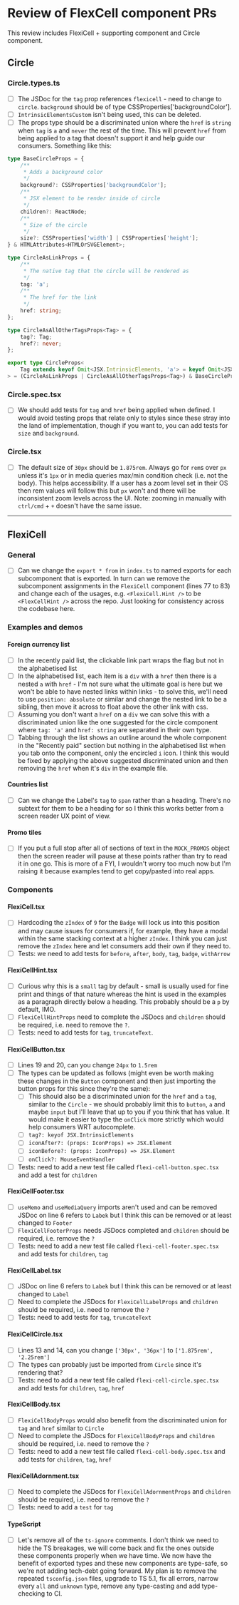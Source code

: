 # Review of FlexCell component PRs

This review includes FlexiCell + supporting component and Circle component.

## Circle

### Circle.types.ts

- [ ] The JSDoc for the `tag` prop references `flexicell` - need to change to `circle`.
      `background` should be of type CSSProperties['backgroundColor'].
- [ ] `IntrinsicElementsCustom` isn't being used, this can be deleted.
- [ ] The props type should be a discriminated union where the `href` is `string` when `tag` is `a` and `never` the rest of the time. This will prevent `href` from being applied to a tag that doesn't support it and help guide our consumers. Something like this:

```typescript
type BaseCircleProps = {
	/**
	 * Adds a background color
	 */
	background?: CSSProperties['backgroundColor'];
	/**
	 * JSX element to be render inside of circle
	 */
	children?: ReactNode;
	/**
	 * Size of the circle
	 */
	size?: CSSProperties['width'] | CSSProperties['height'];
} & HTMLAttributes<HTMLOrSVGElement>;

type CircleAsLinkProps = {
	/**
	 * The native tag that the circle will be rendered as
	 */
	tag: 'a';
	/**
	 * The href for the link
	 */
	href: string;
};

type CircleAsAllOtherTagsProps<Tag> = {
	tag?: Tag;
	href?: never;
};

export type CircleProps<
	Tag extends keyof Omit<JSX.IntrinsicElements, 'a'> = keyof Omit<JSX.IntrinsicElements, 'a'>
> = (CircleAsLinkProps | CircleAsAllOtherTagsProps<Tag>) & BaseCircleProps;
```

### Circle.spec.tsx

- [ ] We should add tests for `tag` and `href` being applied when defined. I would avoid testing props that relate only to styles since these stray into the land of implementation, though if you want to, you can add tests for `size` and `background`.

### Circle.tsx

- [ ] The default size of `30px` should be `1.875rem`. Always go for `rem`s over `px` unless it's `1px` or in media queries max/min condition check (i.e. not the body). This helps accessibility. If a user has a zoom level set in their OS then rem values will follow this but `px` won't and there will be inconsistent zoom levels across the UI. Note: zooming in manually with `ctrl/cmd` + `+` doesn't have the same issue.

---

## FlexiCell

### General

- [ ] Can we change the `export * from` in `index.ts` to named exports for each subcomponent that is exported. In turn can we remove the subcomponent assignments in the `FlexiCell` component (lines 77 to 83) and change each of the usages, e.g. `<FlexiCell.Hint />` to be `<FlexCellHint />` across the repo. Just looking for consistency across the codebase here.

### Examples and demos

#### Foreign currency list

- [ ] In the recently paid list, the clickable link part wraps the flag but not in the alphabetised list
- [ ] In the alphabetised list, each item is a `div` with a `href` then there is a nested `a` with `href` - I'm not sure what the ultimate goal is here but we won't be able to have nested links within links - to solve this, we'll need to use `position: absolute` or similar and change the nested link to be a sibling, then move it across to float above the other link with css.
- [ ] Assuming you don't want a `href` on a `div` we can solve this with a discriminated union like the one suggested for the circle component where `tag: 'a'` and `href: string` are separated in their own type.
- [ ] Tabbing through the list shows an outline around the whole component in the "Recently paid" section but nothing in the alphabetised list when you tab onto the component, only the encircled `i` icon. I think this would be fixed by applying the above suggested discriminated union and then removing the `href` when it's `div` in the example file.

#### Countries list

- [ ] Can we change the Label's `tag` to `span` rather than a heading. There's no subtext for them to be a heading for so I think this works better from a screen reader UX point of view.

#### Promo tiles

- [ ] If you put a full stop after all of sections of text in the `MOCK_PROMOS` object then the screen reader will pause at these points rather than try to read it in one go. This is more of a FYI, I wouldn't worry too much now but I'm raising it because examples tend to get copy/pasted into real apps.

### Components

#### FlexiCell.tsx

- [ ] Hardcoding the `zIndex` of `9` for the `Badge` will lock us into this position and may cause issues for consumers if, for example, they have a modal within the same stacking context at a higher `zIndex`. I think you can just remove the `zIndex` here and let consumers add their own if they need to.
- [ ] Tests: we need to add tests for `before`, `after`, `body`, `tag`, `badge`, `withArrow`

#### FlexiCellHint.tsx

- [ ] Curious why this is a `small` tag by default - small is usually used for fine print and things of that nature whereas the hint is used in the examples as a paragraph directly below a heading. This probably should be a `p` by default, IMO.
- [ ] `FlexiCellHintProps` need to complete the JSDocs and `children` should be required, i.e. need to remove the `?`.
- [ ] Tests: need to add tests for `tag`, `truncateText`.

#### FlexiCellButton.tsx

- [ ] Lines 19 and 20, can you change `24px` to `1.5rem`
- [ ] The types can be updated as follows (might even be worth making these changes in the `Button` component and then just importing the button props for this since they're the same):
  - [ ] This should also be a discriminated union for the `href` and `a` `tag`, similar to the `Circle` - we should probably limit this to `button`, `a` and maybe `input` but I'll leave that up to you if you think that has value. It would make it easier to type the `onClick` more strictly which would help consumers WRT autocomplete.
  - [ ] `tag?: keyof JSX.IntrinsicElements`
  - [ ] `iconAfter?: (props: IconProps) => JSX.Element`
  - [ ] `iconBefore?: (props: IconProps) => JSX.Element`
  - [ ] `onClick?: MouseEventHandler`
- [ ] Tests: need to add a new test file called `flexi-cell-button.spec.tsx` and add a test for `children`

#### FlexiCellFooter.tsx

- [ ] `useMemo` and `useMediaQuery` imports aren't used and can be removed
      JSDoc on line 6 refers to `Labek` but I think this can be removed or at least changed to `Footer`
- [ ] `FlexiCellFooterProps` needs JSDocs completed and `children` should be required, i.e. remove the `?`
- [ ] Tests: need to add a new test file called `flexi-cell-footer.spec.tsx` and add tests for `children`, `tag`

#### FlexiCellLabel.tsx

- [ ] JSDoc on line 6 refers to `Labek` but I think this can be removed or at least changed to `Label`
- [ ] Need to complete the JSDocs for `FlexiCellLabelProps` and `children` should be required, i.e. need to remove the `?`
- [ ] Tests: need to add tests for `tag`, `truncateText`

#### FlexiCellCircle.tsx

- [ ] Lines 13 and 14, can you change `['30px', '36px']` to `['1.875rem', '2.25rem']`
- [ ] The types can probably just be imported from `Circle` since it's rendering that?
- [ ] Tests: need to add a new test file called `flexi-cell-circle.spec.tsx` and add tests for `children`, `tag`, `href`

#### FlexiCellBody.tsx

- [ ] `FlexiCellBodyProps` would also benefit from the discriminated union for `tag` and `href` similar to `Circle`
- [ ] Need to complete the JSDocs for `FlexiCellBodyProps` and `children` should be required, i.e. need to remove the `?`
- [ ] Tests: need to add a new test file called `flexi-cell-body.spec.tsx` and add tests for `children`, `tag`, `href`

#### FlexiCellAdornment.tsx

- [ ] Need to complete the JSDocs for `FlexiCellAdornmentProps` and `children` should be required, i.e. need to remove the `?`
- [ ] Tests: need to add a `test` for `tag`

#### TypeScript

- [ ] Let's remove all of the `ts-ignore` comments. I don't think we need to hide the TS breakages, we will come back and fix the ones outside these components properly when we have time. We now have the benefit of exported types and these new components are type-safe, so we're not adding tech-debt going forward. My plan is to remove the repeated `tsconfig.json` files, upgrade to TS 5.1, fix all errors, narrow every `all` and `unknown` type, remove any type-casting and add type-checking to CI.
